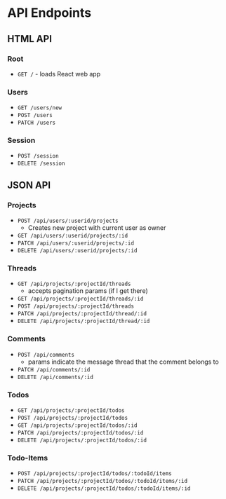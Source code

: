 # API Endpoints

## HTML API

### Root

- `GET /` - loads React web app

### Users

- `GET /users/new`
- `POST /users`
- `PATCH /users`

### Session

- `POST /session`
- `DELETE /session`

## JSON API

### Projects

<!-- - `GET /api/users/:userid/projects`
  - accepts pagination params (if I get there) -->
- `POST /api/users/:userid/projects`
  - Creates new project with current user as owner
- `GET /api/users/:userid/projects/:id`
- `PATCH /api/users/:userid/projects/:id`
- `DELETE /api/users/:userid/projects/:id`

### Threads

- `GET /api/projects/:projectId/threads`
  - accepts pagination params (if I get there)
- `GET /api/projects/:projectId/threads/:id`
- `POST /api/projects/:projectId/threads`
- `PATCH /api/projects/:projectId/thread/:id`
- `DELETE /api/projects/:projectId/thread/:id`

### Comments

- `POST /api/comments`
  - params indicate the message thread that the comment belongs to
- `PATCH /api/comments/:id`
- `DELETE /api/comments/:id`

### Todos

- `GET /api/projects/:projectId/todos`
- `POST /api/projects/:projectId/todos`
- `GET /api/projects/:projectId/todos/:id`
- `PATCH /api/projects/:projectId/todos/:id`
- `DELETE /api/projects/:projectId/todos/:id`

### Todo-Items

- `POST /api/projects/:projectId/todos/:todoId/items`
- `PATCH /api/projects/:projectId/todos/:todoId/items/:id`
- `DELETE /api/projects/:projectId/todos/:todoId/items/:id`
